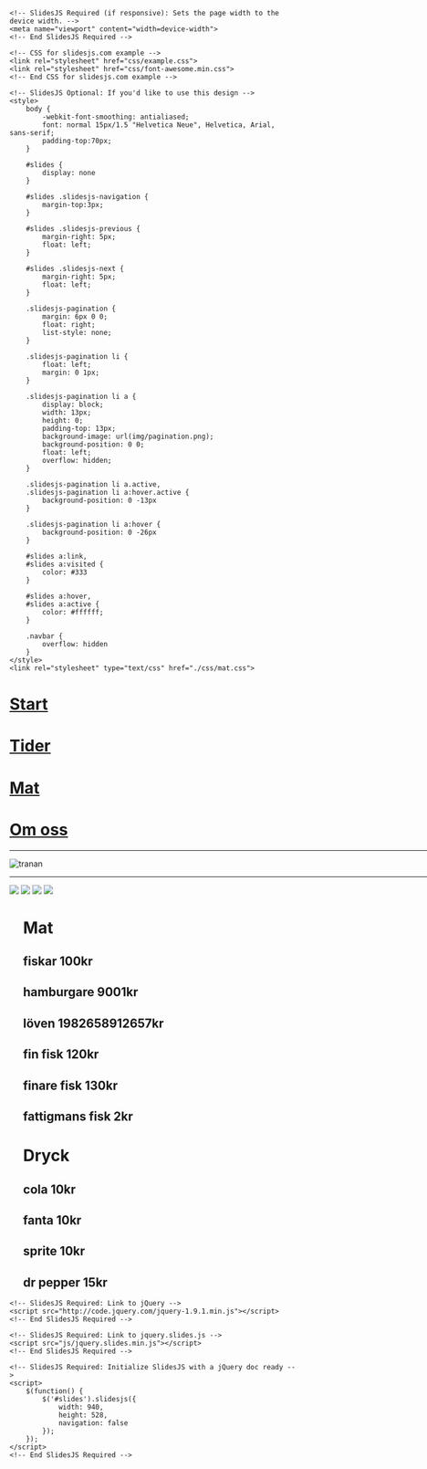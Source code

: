 <!DOCTYPE html>
<html>
<head lang="en">
    <meta charset="UTF-8">
    <title>Mat</title>
    <link rel="stylesheet" type="text/css" href="./css/mat.css">
    <meta name="description" content="SlidesJS is a simple slideshow plugin for jQuery. Packed with a useful set of features to help novice and advanced developers alike create elegant and user-friendly slideshows.">
    <meta name="author" content="Nathan Searles">

    <!-- SlidesJS Required (if responsive): Sets the page width to the device width. -->
    <meta name="viewport" content="width=device-width">
    <!-- End SlidesJS Required -->

    <!-- CSS for slidesjs.com example -->
    <link rel="stylesheet" href="css/example.css">
    <link rel="stylesheet" href="css/font-awesome.min.css">
    <!-- End CSS for slidesjs.com example -->

    <!-- SlidesJS Optional: If you'd like to use this design -->
    <style>
        body {
            -webkit-font-smoothing: antialiased;
            font: normal 15px/1.5 "Helvetica Neue", Helvetica, Arial, sans-serif;
            padding-top:70px;
        }

        #slides {
            display: none
        }

        #slides .slidesjs-navigation {
            margin-top:3px;
        }

        #slides .slidesjs-previous {
            margin-right: 5px;
            float: left;
        }

        #slides .slidesjs-next {
            margin-right: 5px;
            float: left;
        }

        .slidesjs-pagination {
            margin: 6px 0 0;
            float: right;
            list-style: none;
        }

        .slidesjs-pagination li {
            float: left;
            margin: 0 1px;
        }

        .slidesjs-pagination li a {
            display: block;
            width: 13px;
            height: 0;
            padding-top: 13px;
            background-image: url(img/pagination.png);
            background-position: 0 0;
            float: left;
            overflow: hidden;
        }

        .slidesjs-pagination li a.active,
        .slidesjs-pagination li a:hover.active {
            background-position: 0 -13px
        }

        .slidesjs-pagination li a:hover {
            background-position: 0 -26px
        }

        #slides a:link,
        #slides a:visited {
            color: #333
        }

        #slides a:hover,
        #slides a:active {
            color: #ffffff;
        }

        .navbar {
            overflow: hidden
        }
    </style>
    <link rel="stylesheet" type="text/css" href="./css/mat.css">
</head>
<body>
<div id="meny">
    <div id="start">
        <h1><a href="index.html">Start</a></h1>
    </div>
    <div id="tider">
        <h1><a href="tider.html">Tider</a></h1>
    </div>
    <div id="mat">
        <h1><a href="mat.html">Mat</a></h1>
    </div>
    <div id="om-oss">
        <h1><a href="om-oss.html">Om oss</a></h1>
    </div>
    <hr id="hr1" width="800px">
    </hr>
</div>
<div id="a">
    <div id="logo">
        <img src="./img/logo copy.png" alt="tranan"/>
    </div>
    <hr color="black" width="1200px" size="5" float="right"></hr>
    <div class="container">
        <div id="slides">
            <img src="img/saft.png">
            <img src="img/fisk.png">
            <img src="img/hamburgggg.png">
            <img src="img/kaffe.png">
            <a href="#" class="slidesjs-previous slidesjs-navigation"><i class="icon-chevron-left icon-large"></i></a>
            <a href="#" class="slidesjs-next slidesjs-navigation"><i class="icon-chevron-right icon-large"></i></a>
        </div>
        <div>
            <ol>
                <ls><h1>Mat</h1></ls>
                <ls><h2>fiskar 100kr</h2></ls>
                <ls><h2>hamburgare 9001kr</h2></ls>
                <ls><h2>löven 1982658912657kr</h2></ls>
                <ls><h2>fin fisk 120kr</h2></ls>
                <ls><h2>finare fisk 130kr</h2></ls>
                <ls><h2>fattigmans fisk 2kr</h2></ls>
                <ls><h1>Dryck</h1></ls>
                <ls><h2>cola 10kr</h2></ls>
                <ls><h2>fanta 10kr</h2></ls>
                <ls><h2>sprite 10kr</h2></ls>
                <ls><h2>dr pepper 15kr</h2></ls>
            </ol>
        </div>
    </div>
    <!-- End SlidesJS Required: Start Slides -->

    <!-- SlidesJS Required: Link to jQuery -->
    <script src="http://code.jquery.com/jquery-1.9.1.min.js"></script>
    <!-- End SlidesJS Required -->

    <!-- SlidesJS Required: Link to jquery.slides.js -->
    <script src="js/jquery.slides.min.js"></script>
    <!-- End SlidesJS Required -->

    <!-- SlidesJS Required: Initialize SlidesJS with a jQuery doc ready -->
    <script>
        $(function() {
            $('#slides').slidesjs({
                width: 940,
                height: 528,
                navigation: false
            });
        });
    </script>
    <!-- End SlidesJS Required -->
</div>
</body>
</html>
